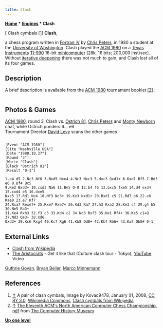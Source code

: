 ```yaml
---
title: Clash
---
```

**[Home](Home "Home") * [Engines](Engines "Engines") * Clash**

\[ Clash cymbals <a id="cite-note-1" href="#cite-ref-1">[1]</a>
**Clash**,

a chess program written in [Fortran IV](Fortran "Fortran") by [Chris Peters](index.php?title=Chris_Peters&action=edit&redlink=1 "Chris Peters (page does not exist)"), in 1980 a student at the [University of Washington](https://en.wikipedia.org/wiki/University_of_Washington). Clash played the [ACM 1980](ACM_1980 "ACM 1980") on a [Texas Instruments](https://en.wikipedia.org/wiki/Texas_Instruments) [TI-990](https://en.wikipedia.org/wiki/TI-990) 16-bit [minicomputer](https://en.wikipedia.org/wiki/Minicomputer) (28k, 16 bits; 200,000 inst/sec). Without [iterative deepening](Iterative_Deepening "Iterative Deepening") there was not much to gain, and Clash lost all of its four games.

## Description

A brief description is available from the [ACM 1980](ACM_1980 "ACM 1980") tournament booklet <a id="cite-note-2" href="#cite-ref-2">[2]</a> :

```C++Clash is entering its first ACM tournament. The program is written in [Fortran IV](Fortran "Fortran") by [Chris Peters](index.php?title=Chris_Peters&action=edit&redlink=1 "Chris Peters (page does not exist)"), a student at the University of Washington. It requires 10k for instructions and an additional 4k for the tree search. The program searches a highly [selective](Selectivity "Selectivity") [tree](Search_Tree "Search Tree") and examines about 1,000 - 2,000 positions per move. It uses the [alpha-beta](Alpha-Beta "Alpha-Beta") algorithm and the [killer heuristic](Killer_Heuristic "Killer Heuristic") but does not employ [iterative deepening](Iterative_Deepening "Iterative Deepening"). 

```

## Photos & Games

[](https://archive.org/stream/PersonalComputing198102/Personal%20Computing%201981-02#page/n86/mode/1up)
[ACM 1980](ACM_1980 "ACM 1980"), round 3, Clash vs. [Ostrich 81](Ostrich "Ostrich"), [Chris Peters](index.php?title=Chris_Peters&action=edit&redlink=1 "Chris Peters (page does not exist)") and [Monty Newborn](Monroe_Newborn "Monroe Newborn") chat, while Ostrich ponders 6... e6\
Tournament Director [David Levy](David_Levy "David Levy") scans the other games

```

[Event "ACM 1980"]
[Site "Nashville USA"]
[Date "1980.10.27"]
[Round "3"]
[White "Clash"]
[Black "Ostrich 81"]
[Result "0-1"]

1.e4 d5 2.Nc3 Nf6 3.Nxd5 Nxe4 4.Nc3 Nxc3 5.dxc3 Qxd1+ 6.Kxd1 Bf5 7.Bd3 e6 8.Bf4 Bc5 
9.Ke2 Bxd3+ 10.cxd3 Na6 11.Be5 O-O 12.b4 f6 13.bxc5 fxe5 14.d4 exd4 15.cxd4 e5 16.dxe5 
Nxc5 17.Rd1 Ne4 18.Nf3 Nc3+ 19.Ke3 Nxd1+ 20.Rxd1 c5 21.Rd7 b6 22.e6 Rae8 23.e7 Rf7 
24.Rxa7 Rexe7+ 25.Rxe7 Rxe7+ 26.Kd3 Ra7 27.h3 Rxa2 28.Ke3 c4 29.g4 b5 30.Ne5 Ra3+ 
31.Ke4 Rxh3 32.f3 c3 33.Kd4 c2 34.Nd3 Rxf3 35.Ne1 Rf4+ 36.Ke5 c1=Q 37.Nd3 Qe3+ 38.Kd6 
Qxd3+ 39.Kc6 Rxg4 40.Kc7 Rg6 41.Kb8 Qd8+ 42.Kb7 Rb6+ 43.Ka7 Qb8# 0-1

```

## External Links

- [Clash from Wikipedia](https://en.wikipedia.org/wiki/Clash)
- [The Aristocrats](Category:The_Aristocrats "Category:The Aristocrats") - Get it like that (Culture clash tour - Tokyo), [YouTube](https://en.wikipedia.org/wiki/YouTube) Video

[Guthrie Govan](Category:Guthrie_Govan "Category:Guthrie Govan"), [Bryan Beller](Category:Bryan_Beller "Category:Bryan Beller"), [Marco Minnemann](Category:Marco_Minnemann "Category:Marco Minnemann")

## References

1. <a id="cite-ref-1" href="#cite-note-1">↑</a> A pair of clash cymbals, Image by Kovac9478, January 01, 2008, [CC BY 3.0](https://creativecommons.org/licenses/by/3.0/deed.en), [Wikimedia Commons](https://en.wikipedia.org/wiki/Wikimedia_Commons), [Clash cymbals from Wikipedia](https://en.wikipedia.org/wiki/Clash_cymbals)
1. <a id="cite-ref-2" href="#cite-note-2">↑</a> [The Eleventh ACM's North American Computer Chess Championship](http://www.computerhistory.org/chess/full_record.php?iid=doc-431614f6cdeeb), [pdf](http://archive.computerhistory.org/projects/chess/related_materials/text/3-1%20and%203-2%20and%203-3.1980_11th_ACM_NACCC/The_Eleventh_ACMs_North_American_Computer_Chess_Championship.1980.062303015.sm.pdf) from [The Computer History Museum](The_Computer_History_Museum "The Computer History Museum")

**[Up one level](Engines "Engines")**

